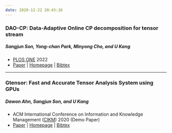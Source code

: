 ```yaml
---
date: 2020-12-22 20:43:16
---
```


### **DAO-CP: Data-Adaptive Online CP decomposition for tensor stream**
##### **Sangjun Son**, Yong-chan Park, Minyong Cho, and U Kang
*  [PLOS ONE](https://journals.plos.org/plosone/) 2022
* [Paper](https://journals.plos.org/plosone/article?id=10.1371/journal.pone.0267091) | [Homepage](https://datalab.snu.ac.kr/dao-cp/) | [Bibtex](./dao-cp.bib)

---

### **Gtensor: Fast and Accurate Tensor Analysis System using GPUs**
##### Dawon Ahn, **Sangjun Son**, and U Kang
* ACM International Conference on Information and Knowledge Management ([CIKM](https://www.cikm2020.org/)) 2020
(Demo Paper)
* [Paper](https://dl.acm.org/doi/pdf/10.1145/3340531.3417413) | [Homepage](https://datalab.snu.ac.kr/gtensor/) | [Bibtex](./gtensor.bib)

